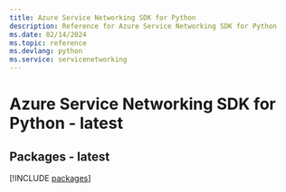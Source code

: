 ```yaml
---
title: Azure Service Networking SDK for Python
description: Reference for Azure Service Networking SDK for Python
ms.date: 02/14/2024
ms.topic: reference
ms.devlang: python
ms.service: servicenetworking
---
```

# Azure Service Networking SDK for Python - latest
## Packages - latest
[!INCLUDE [packages](service-networking-index.md)]